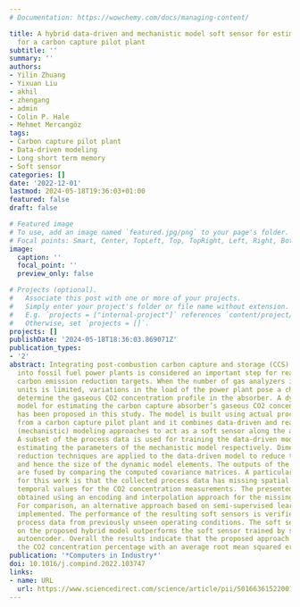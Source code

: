 ```yaml
---
# Documentation: https://wowchemy.com/docs/managing-content/

title: A hybrid data-driven and mechanistic model soft sensor for estimating CO2 concentrations
  for a carbon capture pilot plant
subtitle: ''
summary: ''
authors:
- Yilin Zhuang
- Yixuan Liu
- akhil
- zhengang
- admin
- Colin P. Hale
- Mehmet Mercangöz
tags:
- Carbon capture pilot plant
- Data-driven modeling
- Long short term memory
- Soft sensor
categories: []
date: '2022-12-01'
lastmod: 2024-05-18T19:36:03+01:00
featured: false
draft: false

# Featured image
# To use, add an image named `featured.jpg/png` to your page's folder.
# Focal points: Smart, Center, TopLeft, Top, TopRight, Left, Right, BottomLeft, Bottom, BottomRight.
image:
  caption: ''
  focal_point: ''
  preview_only: false

# Projects (optional).
#   Associate this post with one or more of your projects.
#   Simply enter your project's folder or file name without extension.
#   E.g. `projects = ["internal-project"]` references `content/project/deep-learning/index.md`.
#   Otherwise, set `projects = []`.
projects: []
publishDate: '2024-05-18T18:36:03.869071Z'
publication_types:
- '2'
abstract: Integrating post-combustion carbon capture and storage (CCS) facilities
  into fossil fuel power plants is considered an important step for reaching global
  carbon emission reduction targets. When the number of gas analyzers in such CCS
  units is limited, variations in the load of the power plant pose a challenge to
  determine the gaseous CO2 concentration profile in the absorber. A dynamic hybrid
  model for estimating the carbon capture absorber’s gaseous CO2 concentration profile
  has been proposed in this study. The model is built using actual process data collected
  from a carbon capture pilot plant and it combines data-driven and reaction kinetic
  (mechanistic) modeling approaches to act as a soft sensor along the absorber column.
  A subset of the process data is used for training the data-driven models and for
  estimating the parameters of the mechanistic model respectively. Dimensionality
  reduction techniques are applied to the data-driven model to reduce the input size
  and hence the size of the dynamic model elements. The outputs of the two models
  are fused by comparing the computed covariance matrices. A particular challenge
  for this work is that the collected process data has missing spatial labels and
  temporal values for the CO2 concentration measurements. The presented models are
  obtained using an encoding and interpolation approach for the missing information.
  For comparison, an alternative approach based on semi-supervised learning has been
  implemented. The performance of the resulting soft sensors is verified by using
  process data from previously unseen operating conditions. The soft sensor based
  on the proposed hybrid model outperforms the soft sensor trained by semi-supervised
  autoencoder. Overall the results indicate that the proposed approach can estimate
  the CO2 concentration percentage with an average root mean squared error of 0.123.
publication: '*Computers in Industry*'
doi: 10.1016/j.compind.2022.103747
links:
- name: URL
  url: https://www.sciencedirect.com/science/article/pii/S0166361522001440
---
```

